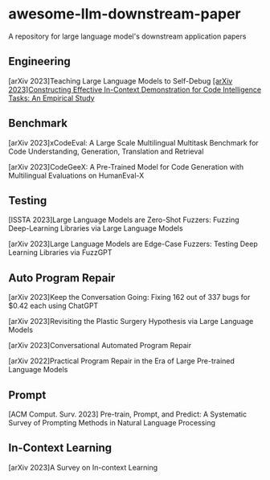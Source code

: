 # awesome-llm-downstream-paper
A repository for large language model's downstream application papers

## Engineering

[arXiv 2023]Teaching Large Language Models to Self-Debug
[[arXiv 2023]Constructing Effective In-Context Demonstration for Code Intelligence Tasks: An Empirical Study](https://arxiv.org/abs/2304.07575)

## Benchmark

[arXiv 2023]xCodeEval: A Large Scale Multilingual Multitask Benchmark for Code Understanding, Generation, Translation and Retrieval

[arXiv 2023]CodeGeeX: A Pre-Trained Model for Code Generation with Multilingual Evaluations on HumanEval-X

## Testing

[ISSTA 2023]Large Language Models are Zero-Shot Fuzzers: Fuzzing Deep-Learning Libraries via Large Language Models

[arXiv 2023]Large Language Models are Edge-Case Fuzzers: Testing Deep Learning Libraries via FuzzGPT

## Auto Program Repair
[arXiv 2023]Keep the Conversation Going: Fixing 162 out of 337 bugs for $0.42 each using ChatGPT

[arXiv 2023]Revisiting the Plastic Surgery Hypothesis via Large Language Models

[arXiv 2023]Conversational Automated Program Repair

[arXiv 2022]Practical Program Repair in the Era of Large Pre-trained Language Models


## Prompt

[ACM Comput. Surv. 2023] Pre-train, Prompt, and Predict: A Systematic Survey of Prompting Methods in Natural Language Processing


## In-Context Learning

[arXiv 2023]A Survey on In-context Learning
